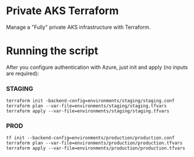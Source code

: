# Private AKS Terraform
Manage a "Fully" private AKS infrastructure with Terraform.


# Running the script
After you configure authentication with Azure, just init and apply (no inputs are required):

### STAGING ####
`terraform init -backend-config=environments/staging/staging.conf`
`terraform plan --var-file=environments/staging/staging.tfvars`
`terraform apply --var-file=environments/staging/staging.tfvars`

### PROD ####
`tf init --backend-config=environments/production/production.conf`
`terraform plan --var-file=environments/production/production.tfvars`
`terraform apply --var-file=environments/production/production.tfvars`




